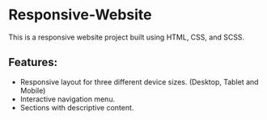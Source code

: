 # Responsive-Website
This is a responsive website project built using HTML, CSS, and SCSS.

## Features:

- Responsive layout for three different device sizes. (Desktop, Tablet and Mobile)
- Interactive navigation menu.
- Sections with descriptive content.
